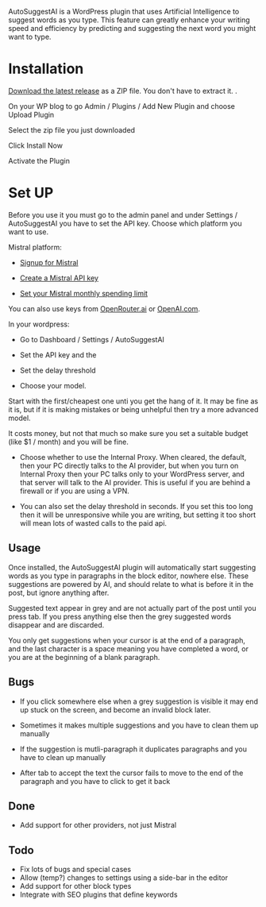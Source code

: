 
AutoSuggestAI is a WordPress plugin that uses Artificial Intelligence to suggest words as you type. This feature can greatly enhance your writing speed and efficiency by predicting and suggesting the next word you might want to type. 

# Installation

[Download the latest release](https://github.com/raymondclowe/AutoSuggestAI/releases/latest/download/AutoSuggestAI.zip) as a ZIP file. You don't have to extract it.
.

On your WP blog to go Admin / Plugins / Add New Plugin and choose Upload Plugin

Select the zip file you just downloaded

Click Install Now

Activate the Plugin

# Set UP

Before you use it you must go to the admin panel and under Settings / AutoSuggestAI you have to set the API key. Choose which platform you want to use.

Mistral platform:

- [Signup for Mistral](https://auth.mistral.ai/ui/registration)

- [Create a Mistral API key](https://console.mistral.ai/api-keys/)

- [Set your Mistral monthly spending limit](https://console.mistral.ai/billing/)

You can also use keys from [OpenRouter.ai](https://openrouter.ai/keys) or [OpenAI.com](https://platform.openai.com/api-keys).

In your wordpress:

- Go to Dashboard / Settings / AutoSuggestAI 

- Set the API key and the 

- Set the delay threshold

- Choose your model. 

Start with the first/cheapest one unti you get the hang of it. It may be fine as it is, but if it is making mistakes or being unhelpful then try a more advanced model.

It costs money, but not that much so make sure you set a suitable budget (like $1 / month) and you will be fine.

- Choose whether to use the Internal Proxy.  When cleared, the default, then your PC directly talks to the AI provider, but when you turn on Internal Proxy then your PC talks only to your WordPress server, and that server will talk to the AI provider. This is useful if you are behind a firewall or if you are using a VPN.

- You can also set the delay threshold in seconds. If you set this too long then it will be unresponsive while you are writing, but setting it too short will mean lots of wasted calls to the paid api.

## Usage

Once installed, the AutoSuggestAI plugin will automatically start suggesting words as you type in paragraphs in the block editor, nowhere else. These suggestions are powered by AI, and should relate to what is before it in the post, but ignore anything after.

Suggested text appear in grey and are not actually part of the post until you press tab.  If you press anything else then the grey suggested words disappear and are discarded.

You only get suggestions when your cursor is at the end of a paragraph, and the last character is a space meaning you have completed a word, or you are at the beginning of a blank paragraph.

## Bugs

- If you click somewhere else when a grey suggestion is visible it may end up stuck on the screen, and become an invalid block later.

- Sometimes it makes multiple suggestions and you have to clean them up manually

- If the suggestion is mutli-paragraph it duplicates paragraphs and you have to clean up manually

- After tab to accept the text the cursor fails to move to the end of the paragraph and you have to click to get it back

## Done

 - Add support for other providers, not just Mistral

## Todo

- Fix lots of bugs and special cases
- Allow (temp?) changes to settings using a side-bar in the editor
- Add support for other block types
- Integrate with SEO plugins that define keywords


